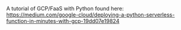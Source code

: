 A tutorial of GCP/FaaS with Python found here:
https://medium.com/google-cloud/deploying-a-python-serverless-function-in-minutes-with-gcp-19dd07e19824
